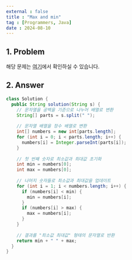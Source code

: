 ```yaml
---
external : false
title : "Max and min"
tag : [Programmers, Java]
date : 2024-08-10
---
```


## 1. Problem

해당 문제는 [여기](https://school.programmers.co.kr/learn/courses/30/lessons/12939)에서 확인하실 수 있습니다.

## 2. Answer

```java
class Solution {
  public String solution(String s) {
    // 문자열을 공백을 기준으로 나누어 배열로 변환
    String[] parts = s.split(" ");
    
    // 문자열 배열을 정수 배열로 변환
    int[] numbers = new int[parts.length];
    for (int i = 0; i < parts.length; i++) {
      numbers[i] = Integer.parseInt(parts[i]);
    }
    
    // 첫 번째 숫자로 최소값과 최대값 초기화
    int min = numbers[0];
    int max = numbers[0];
    
    // 나머지 숫자들로 최소값과 최대값을 업데이트
    for (int i = 1; i < numbers.length; i++) {
      if (numbers[i] < min) {
        min = numbers[i];
      }
      if (numbers[i] > max) {
        max = numbers[i];
      }
    }
    
    // 결과를 "최소값 최대값" 형태의 문자열로 반환
    return min + " " + max;
  }
}
```
